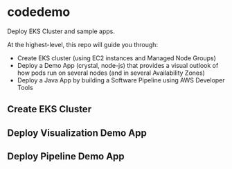 # codedemo
Deploy EKS Cluster and sample apps.

At the highest-level, this repo will guide you through:

* Create EKS cluster (using EC2 instances and Managed Node Groups)
* Deploy a Demo App (crystal, node-js) that provides a visual outlook of how pods run on several nodes (and in several Availability Zones)
* Deploy a Java App by building a Software Pipeline using AWS Developer Tools

## Create EKS Cluster


## Deploy Visualization Demo App

## Deploy Pipeline Demo App



